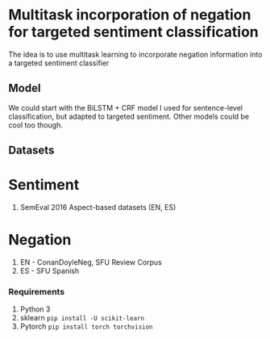# Multitask incorporation of negation for targeted sentiment classification


The idea is to use multitask learning to incorporate negation information into a targeted sentiment classifier

## Model
We could start with the BiLSTM + CRF model I used for sentence-level classification, but adapted to targeted sentiment. Other models could be cool too though.

## Datasets
# Sentiment
1. SemEval 2016 Aspect-based datasets (EN, ES)

# Negation
1. EN - ConanDoyleNeg, SFU Review Corpus
2. ES - SFU Spanish


### Requirements

1. Python 3
2. sklearn  ```pip install -U scikit-learn```
3. Pytorch ```pip install torch torchvision```
